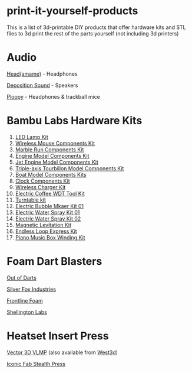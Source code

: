 # print-it-yourself-products

This is a list of 3d-printable DIY products that offer hardware kits and STL files to 3d print the rest of the parts yourself (not including 3d printers)

# Audio
[Head(amame)](https://headamame.com/) - Headphones

[Deposition Sound](https://www.depositionsound.com/) - Speakers

[Ploopy](https://ploopy.co/shop/) - Headphones & trackball mice

# Bambu Labs Hardware Kits
1. [LED Lamp Kit](https://us.store.bambulab.com/products/led-lamp-kit-001)
2. [Wireless Mouse Components Kit](https://us.store.bambulab.com/products/wireless-mouse-components-kit-002)
3. [Marble Run Components Kit](https://us.store.bambulab.com/products/marble-run-components-kit-003)
4. [Engine Model Components Kit](https://us.store.bambulab.com/products/engine-model-components-kit-005)
5. [Jet Engine Model Components Kit](https://us.store.bambulab.com/products/jet-engine-model-components-kit-006)
6. [Triple-axis Tourbillon Model Components Kit](https://us.store.bambulab.com/products/triple-axis-tourbillon-model-components-kit-007)
8. [Boat Model Components Kits](https://us.store.bambulab.com/products/boat-model-components-kit-010)
9. [Clock Components Kit](https://us.store.bambulab.com/products/clock-components-kit-011)
10. [Wireless Charger Kit](https://us.store.bambulab.com/products/wireless-charger-kit-k012)
11. [Electric Coffee WDT Tool Kit](https://us.store.bambulab.com/products/electric-coffee-wdt-tool-kit-k013)
12. [Turntable kit](https://store.bambulab.com/products/turnable-kit?id=544056418552791042)
13. [Electric Bubble Mkaer Kit 01](https://store.bambulab.com/products/electric-bubble-maker-kit-01?id=517194754610196484)
14. [Electric Water Spray Kit 01](https://store.bambulab.com/products/electric-water-spray-kit-01?id=517235105605644291)
15. [Electric Water Spray Kit 02](https://store.bambulab.com/products/electric-water-spray-kit-02?id=517112972967702531)
16. [Magnetic Levitation Kit](https://store.bambulab.com/products/magnetic-levitation-diy-kit?id=530903451634049026)
17. [Endless Loop Express Kit](https://store.bambulab.com/products/endless-loop-express-kit-016?id=512877073601961985)
18. [Piano Music Box Winding Kit](https://store.bambulab.com/products/piano-music-box-winding-kit?id=509926448067043337)


# Foam Dart Blasters
[Out of Darts](https://outofdarts.com/collections/captain-slug)

[Silver Fox Industries](https://silverfoxindustries.shop/collections/hardware)

[Frontline Foam](https://www.frontlinefoam.com/product-category/hardware/)

[Shellington Labs](https://shellingtonlabs.com/product-category/diy-hardware-kits/)

# Heatset Insert Press
[Vector 3D VLMP](https://vector3d.shop/products/vlmp-hardware-kit) (also available from [West3d](https://west3d.com/products/vlmp-heat-set-insert-press-by-vector3d))

[Iconic Fab Stealth Press](https://www.printables.com/model/609644-stealth-press-heat-set-insert-press)
